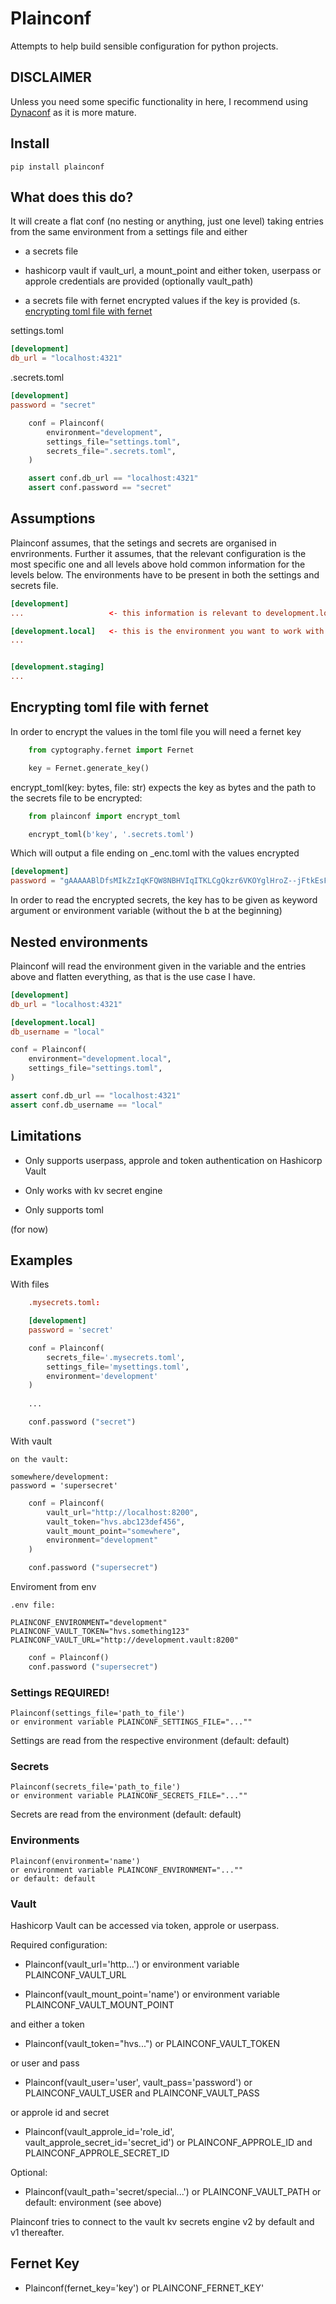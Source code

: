 # Plainconf

Attempts to help build sensible configuration for python projects.

## DISCLAIMER

Unless you need some specific functionality in here, 
I recommend using [Dynaconf](https://www.dynaconf.com/) as it is more mature.


## Install 

```shell
pip install plainconf
```


## What does this do?

It will create a flat conf (no nesting or anything, just one level) 
taking entries from the same environment from
a settings file and either

 * a secrets file

 * hashicorp vault if vault_url, a mount_point and either token, 
   userpass or approle credentials are provided (optionally vault_path)
 
 * a secrets file with fernet encrypted values if the key is provided 
   (s. [encrypting toml file with fernet](#markdown-header-encrypting-toml-file-with-fernet)


settings.toml
``` toml
[development]
db_url = "localhost:4321"
```


.secrets.toml
``` toml
[development]
password = "secret"
``` 


``` python
    conf = Plainconf(
        environment="development",
        settings_file="settings.toml",
        secrets_file=".secrets.toml",
    )

    assert conf.db_url == "localhost:4321"
    assert conf.password == "secret"

``` 

## Assumptions

Plainconf assumes, that the setings and secrets are organised in envrironments.
Further it assumes, that the relevant configuration is the most specific one and
all levels above hold common information for the levels below.
The environments have to be present in both the settings and secrets file.

``` toml
[development]
...                   <- this information is relevant to development.local

[development.local]   <- this is the environment you want to work with (including everything from development)
...


[development.staging]
...
``` 

## Encrypting toml file with fernet

In order to encrypt the values in the toml file you will need a fernet key

``` python
    from cyptography.fernet import Fernet

    key = Fernet.generate_key()
```

encrypt_toml(key: bytes, file: str) expects the key as bytes and the path to the secrets file to
be encrypted:

``` python
    from plainconf import encrypt_toml

    encrypt_toml(b'key', '.secrets.toml')
```
Which will output a file ending on \_enc.toml with the values encrypted

``` toml
[development]
password = "gAAAAABlDfsMIkZzIqKFQW8NBHVIqITKLCgQkzr6VKOYglHroZ--jFtkEsFr3feqSL1WCWy7gdlhvjHkBmx_JjQxKYKiqNge0A=="
```

In order to read the encrypted secrets, the key has to be given as 
keyword argument or environment variable (without the b at the beginning)

## Nested environments

Plainconf will read the environment given in the variable and the entries
above and flatten everything, as that is the use case I have.

``` toml
[development]
db_url = "localhost:4321"

[development.local]
db_username = "local"
```

``` python
conf = Plainconf(
    environment="development.local",
    settings_file="settings.toml",
)

assert conf.db_url == "localhost:4321"
assert conf.db_username == "local"
```


## Limitations

* Only supports userpass, approle and token authentication on Hashicorp Vault

* Only works with kv secret engine

* Only supports toml

(for now)


## Examples

With files

``` toml
    .mysecrets.toml:

    [development]
    password = 'secret'
```

``` python
    conf = Plainconf(
        secrets_file='.mysecrets.toml', 
        settings_file='mysettings.toml',
        environment='development'
    )
    
    ...

    conf.password ("secret")
```
 

With vault

    on the vault:
    
    somewhere/development:
    password = 'supersecret'


``` python
    conf = Plainconf(
        vault_url="http://localhost:8200",
        vault_token="hvs.abc123def456",
        vault_mount_point="somewhere",
        environment="development"
    )

    conf.password ("supersecret")
```


Enviroment from env

    .env file:

    PLAINCONF_ENVIRONMENT="development"
    PLAINCONF_VAULT_TOKEN="hvs.something123"
    PLAINCONF_VAULT_URL="http://development.vault:8200"

``` python
    conf = Plainconf()
    conf.password ("supersecret")
```
 
### Settings REQUIRED!

    Plainconf(settings_file='path_to_file')
    or environment variable PLAINCONF_SETTINGS_FILE="...""

Settings are read from the respective environment (default: default)

### Secrets 

    Plainconf(secrets_file='path_to_file')
    or environment variable PLAINCONF_SECRETS_FILE="...""

Secrets are read from the environment (default: default)

### Environments

    Plainconf(environment='name')
    or environment variable PLAINCONF_ENVIRONMENT="...""
    or default: default

### Vault

Hashicorp Vault can be accessed via token, approle or userpass.

Required configuration:

* Plainconf(vault_url='http...') 
  or environment variable PLAINCONF_VAULT_URL

* Plainconf(vault_mount_point='name')
  or environment variable PLAINCONF_VAULT_MOUNT_POINT

and either a token 

* Plainconf(vault_token="hvs...") 
  or PLAINCONF_VAULT_TOKEN

or user and pass

* Plainconf(vault_user='user', vault_pass='password') 
  or PLAINCONF_VAULT_USER and PLAINCONF_VAULT_PASS

or approle id and secret

* Plainconf(vault_approle_id='role_id', vault_approle_secret_id='secret_id')
  or PLAINCONF_APPROLE_ID and PLAINCONF_APPROLE_SECRET_ID

Optional:

* Plainconf(vault_path='secret/special...')
  or PLAINCONF_VAULT_PATH
  or default: environment (see above)

Plainconf tries to connect to the vault kv secrets engine v2 by default 
and v1 thereafter.


## Fernet Key

* Plainconf(fernet_key='key')
  or PLAINCONF_FERNET_KEY'